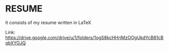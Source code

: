 # RESUME
It consists of my resume written in LaTeX

Link: https://drive.google.com/drive/u/1/folders/1ogS8kcHHrjMzOOgUkdYcB81cBgbXYGJQ
